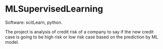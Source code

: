 # MLSupervisedLearning
Software: scitLearn, python.

The project is analysis of credit risk of a company to say if the new credit case is going to be high risk or low risk case based on the prediction by ML model.

